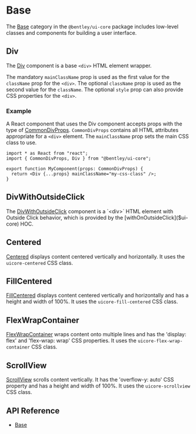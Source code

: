# Base

The [Base]($ui-core:Base) category in the `@bentley/ui-core` package includes low-level classes and components for building a user interface.

## Div

The [Div]($ui-core) component is a base `<div>` HTML element wrapper.

The mandatory `mainClassName` prop is used as the first value for the `className` prop for the `<div>`.
The optional `className` prop is used as the second value for the `className`.
The optional `style` prop can also provide CSS properties for the `<div>`.

### Example

A React component that uses the Div component accepts props with the type of [CommonDivProps]($ui-core). `CommonDivProps` contains all HTML attributes appropriate for a `<div>` element. The `mainClassName` prop sets the main CSS class to use.

```tsx
import * as React from "react";
import { CommonDivProps, Div } from "@bentley/ui-core";

export function MyComponent(props: CommonDivProps) {
  return <Div {...props} mainClassName="my-css-class" />;
}
```

## DivWithOutsideClick

The [DivWithOutsideClick]($ui-core) component is a `<div>` HTML element with Outside Click behavior, which is provided by the [withOnOutsideClick]($ui-core) HOC.

## Centered

[Centered]($ui-core) displays content centered vertically and horizontally.
It uses the `uicore-centered` CSS class.

## FillCentered

[FillCentered]($ui-core) displays content centered vertically and horizontally and has a height and width of 100%.
It uses the `uicore-fill-centered` CSS class.

## FlexWrapContainer

[FlexWrapContainer]($ui-core) wraps content onto multiple lines and has the 'display: flex' and 'flex-wrap: wrap' CSS properties.
It uses the `uicore-flex-wrap-container` CSS class.

## ScrollView

[ScrollView]($ui-core) scrolls content vertically. It has the 'overflow-y: auto' CSS property and has a height and width of 100%.
It uses the `uicore-scrollview` CSS class.

## API Reference

- [Base]($ui-core:Base)
